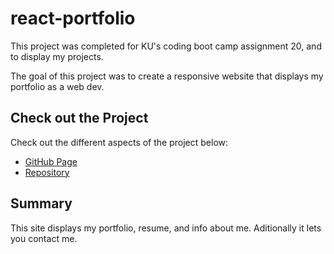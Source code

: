 # react-portfolio

This project was completed for KU's coding boot camp assignment 20, and to display my projects.

The goal of this project was to create a responsive website that displays my portfolio as a web dev.

## Check out the Project
Check out the different aspects of the project below:

- [GitHub Page](https://johnathanmann.github.io/react-portfolio/)
- [Repository](https://github.com/johnathanmann/react-portfolio)


## Summary
This site displays my portfolio, resume, and info about me. Aditionally it lets you contact me.


